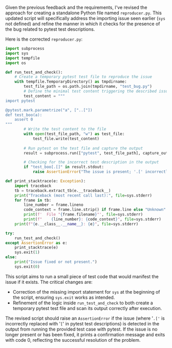 Given the previous feedback and the requirements, I've revised the approach for creating a standalone Python file named `reproducer.py`. This updated script will specifically address the importing issue seen earlier (`sys` not defined) and refine the manner in which it checks for the presence of the bug related to pytest test descriptions.

Here is the corrected `reproducer.py`:

```python
import subprocess
import sys
import tempfile
import os

def run_test_and_check():
    # Create a temporary pytest test file to reproduce the issue
    with tempfile.TemporaryDirectory() as tmpdirname:
        test_file_path = os.path.join(tmpdirname, "test_bug.py")
        # Define the minimal test content triggering the described issue
        test_content = """
import pytest

@pytest.mark.parametrize("a", ["..["])
def test_boo(a):
    assert 0
"""
        # Write the test content to the file
        with open(test_file_path, "w") as test_file:
            test_file.write(test_content)
        
        # Run pytest on the test file and capture the output
        result = subprocess.run(["pytest", test_file_path], capture_output=True, text=True)

        # Checking for the incorrect test description in the output
        if "test_boo[.[]" in result.stdout:
            raise AssertionError("The issue is present; '.[' incorrectly replaced with '[' in the test description.")

def print_stacktrace(e: Exception):
    import traceback
    tb = traceback.extract_tb(e.__traceback__)
    print("Traceback (most recent call last):", file=sys.stderr)
    for frame in tb:
        line_number = frame.lineno
        code_context = frame.line.strip() if frame.line else "Unknown"
        print(f'  File "{frame.filename}"', file=sys.stderr)
        print(f"    {line_number}: {code_context}", file=sys.stderr)
    print(f"{e.__class__.__name__}: {e}", file=sys.stderr)

try:
    run_test_and_check()
except AssertionError as e:
    print_stacktrace(e)
    sys.exit(1)
else:
    print("Issue fixed or not present.")
    sys.exit(0)
```

This script aims to run a small piece of test code that would manifest the issue if it exists. The critical changes are:

- Correction of the missing import statement for `sys` at the beginning of the script, ensuring `sys.exit` works as intended.
- Refinement of the logic inside `run_test_and_check` to both create a temporary pytest test file and scan its output correctly after execution.

The revised script should raise an `AssertionError` if the issue (where '`.['` is incorrectly replaced with '`[`' in pytest test descriptions) is detected in the output from running the provided test case with pytest. If the issue is no longer present or has been fixed, it prints a confirmation message and exits with code 0, reflecting the successful resolution of the problem.
